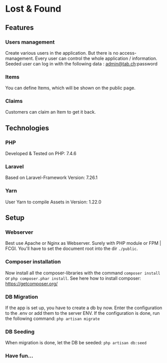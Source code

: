 # Lost & Found
 
## Features
### Users management
Create various users in the application. But there is no access-management.
Every user can control the whole application / information.
Seeded user can log in with the following data : admin@tab.ch:password

### Items
You can define Items, which will be shown on the public page.

### Claims
Customers can claim an Item to get it back.

## Technologies
### PHP
Developed & Tested on PHP: 7.4.6

### Laravel
Based on Laravel-Framework Version: 7.26.1

### Yarn
User Yarn to compile Assets in Version: 1.22.0

## Setup
### Webserver
Best use Apache or Nginx as Webserver. Surely with PHP module or FPM | FCGI.
You'll have to set the document root into the dir `./public`.

### Composer installation
Now install all the composer-libraries with the command `composer install` or `php composer.phar install`.
See here how to install composer: https://getcomposer.org/

### DB Migration
If the app is set up, you have to create a db by now. Enter the configuration to the .env or add them to the server ENV.
If the configuration is done, run the following command: `php artisan migrate`

### DB Seeding
When migration is done, let the DB be seeded: `php artisan db:seed`

### Have fun... 
